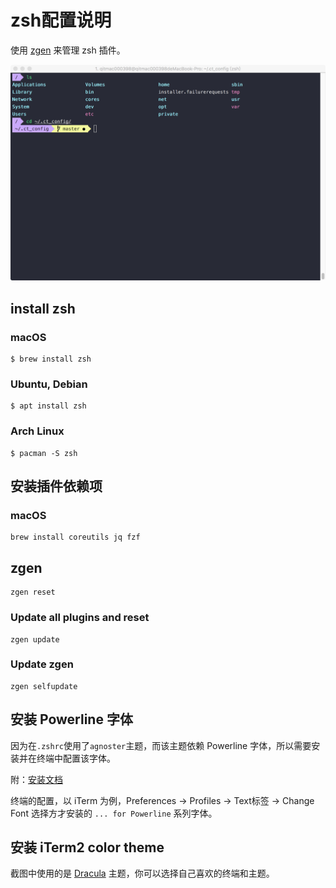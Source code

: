 # zsh配置说明

使用 [zgen](https://github.com/tarjoilija/zgen) 来管理 zsh 插件。

![screenshot](https://github.com/kitian616/config/blob/master/zsh/screenshot.png?raw=true)

## install zsh

### macOS

```
$ brew install zsh
```

### Ubuntu, Debian

```
$ apt install zsh
```

### Arch Linux

```
$ pacman -S zsh
```

## 安装插件依赖项

### macOS

```
brew install coreutils jq fzf
```

## zgen

```
zgen reset
```

### Update all plugins and reset

```
zgen update
```

### Update zgen

```
zgen selfupdate
```

## 安装 Powerline 字体

因为在`.zshrc`使用了`agnoster`主题，而该主题依赖 Powerline 字体，所以需要安装并在终端中配置该字体。

附：[安装文档](https://github.com/powerline/fonts)

终端的配置，以 iTerm 为例，Preferences -> Profiles -> Text标签 -> Change Font 选择方才安装的 `... for Powerline` 系列字体。


## 安装 iTerm2 color theme

截图中使用的是 [Dracula](https://draculatheme.com/) 主题，你可以选择自己喜欢的终端和主题。
